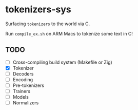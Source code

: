# tokenizers-sys

Surfacing `tokenizers` to the world via C.

Run `compile_ex.sh` on ARM Macs to tokenize some text in C!

## TODO
- [ ] Cross-compiling build system (Makefile or Zig)
- [x] Tokenizer
- [ ] Decoders
- [ ] Encoding
- [ ] Pre-tokenizers
- [ ] Trainers
- [ ] Models
- [ ] Normalizers
